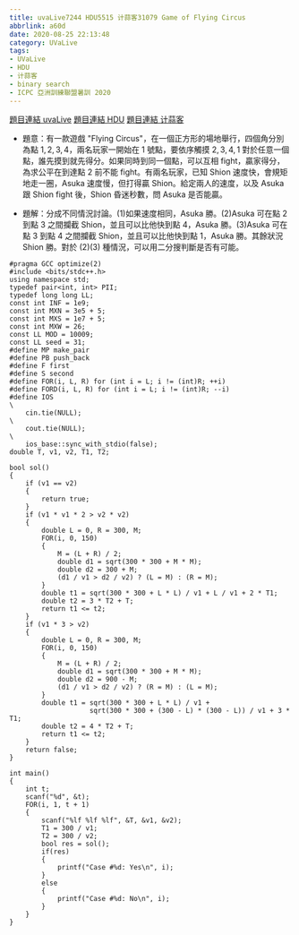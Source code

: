 ```yaml
---
title: uvaLive7244 HDU5515 计蒜客31079 Game of Flying Circus
abbrlink: a60d
date: 2020-08-25 22:13:48
category: UVaLive
tags:
- UVaLive
- HDU
- 计蒜客
- binary search
- ICPC 亞洲訓練聯盟暑訓 2020
---
```

[題目連結 uvaLive](https://icpcarchive.ecs.baylor.edu/index.php?option=com_onlinejudge&Itemid=8&page=show_problem&problem=5256)
[題目連結 HDU](http://acm.hdu.edu.cn/showproblem.php?pid=5515)
[題目連結 计蒜客](https://nanti.jisuanke.com/t/A1973)
* 題意：有一款遊戲 "Flying Circus"，在一個正方形的場地舉行，四個角分別為點 $1,2,3,4$，兩名玩家一開始在 $1$ 號點，要依序觸摸 $2,3,4,1$ 對於任意一個點，誰先摸到就先得分。如果同時到同一個點，可以互相 fight，贏家得分，為求公平在到達點 $2$ 前不能 fight。有兩名玩家，已知 Shion 速度快，會規矩地走一圈，Asuka 速度慢，但打得贏 Shion。給定兩人的速度，以及 Asuka 跟 Shion fight 後，Shion 昏迷秒數，問 Asuka 是否能贏。
<!-- more -->
* 題解：分成不同情況討論。(1)如果速度相同，Asuka 勝。(2)Asuka 可在點 $2$ 到點 $3$ 之間攔截 Shion，並且可以比他快到點 $4$，Asuka 勝。(3)Asuka 可在點 $3$ 到點 $4$ 之間攔截 Shion，並且可以比他快到點 $1$，Asuka 勝。其餘狀況 Shion 勝。對於 (2)(3) 種情況，可以用二分搜判斷是否有可能。
```cpp=
#pragma GCC optimize(2)
#include <bits/stdc++.h>
using namespace std;
typedef pair<int, int> PII;
typedef long long LL;
const int INF = 1e9;
const int MXN = 3e5 + 5;
const int MXS = 1e7 + 5;
const int MXW = 26;
const LL MOD = 10009;
const LL seed = 31;
#define MP make_pair
#define PB push_back
#define F first
#define S second
#define FOR(i, L, R) for (int i = L; i != (int)R; ++i)
#define FORD(i, L, R) for (int i = L; i != (int)R; --i)
#define IOS                                                                    \
    cin.tie(NULL);                                                             \
    cout.tie(NULL);                                                            \
    ios_base::sync_with_stdio(false);
double T, v1, v2, T1, T2;

bool sol()
{
    if (v1 == v2)
    {
        return true;
    }
    if (v1 * v1 * 2 > v2 * v2)
    {
        double L = 0, R = 300, M;
        FOR(i, 0, 150)
        {
            M = (L + R) / 2;
            double d1 = sqrt(300 * 300 + M * M);
            double d2 = 300 + M;
            (d1 / v1 > d2 / v2) ? (L = M) : (R = M);
        }
        double t1 = sqrt(300 * 300 + L * L) / v1 + L / v1 + 2 * T1;
        double t2 = 3 * T2 + T;
        return t1 <= t2;
    }
    if (v1 * 3 > v2)
    {
        double L = 0, R = 300, M;
        FOR(i, 0, 150)
        {
            M = (L + R) / 2;
            double d1 = sqrt(300 * 300 + M * M);
            double d2 = 900 - M;
            (d1 / v1 > d2 / v2) ? (R = M) : (L = M);
        }
        double t1 = sqrt(300 * 300 + L * L) / v1 +
                    sqrt(300 * 300 + (300 - L) * (300 - L)) / v1 + 3 * T1;
        double t2 = 4 * T2 + T;
        return t1 <= t2;
    }
    return false;
}

int main()
{
    int t;
    scanf("%d", &t);
    FOR(i, 1, t + 1)
    {
        scanf("%lf %lf %lf", &T, &v1, &v2);
        T1 = 300 / v1;
        T2 = 300 / v2;
        bool res = sol();
        if(res)
        {
            printf("Case #%d: Yes\n", i);
        }
        else
        {
            printf("Case #%d: No\n", i);
        }
    }
}
```